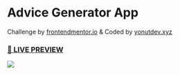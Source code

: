# Advice Generator App
Challenge by <a href="https://frontendmentor.io">frontendmentor.io</a> & Coded by <a href="https://yonutdev.xy">yonutdev.xyz</a>
<h3><a href="https://yonutdev.github.io/advice-generator-app/">👀 LIVE PREVIEW</a></h3>
<img src="https://i.imgur.com/VtdfVyG.png"></img>
